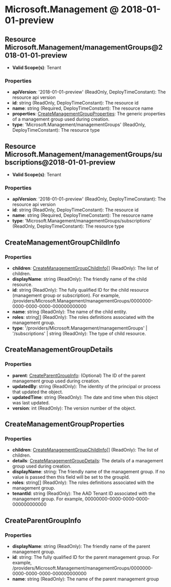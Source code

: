 # Microsoft.Management @ 2018-01-01-preview

## Resource Microsoft.Management/managementGroups@2018-01-01-preview
* **Valid Scope(s)**: Tenant
### Properties
* **apiVersion**: '2018-01-01-preview' (ReadOnly, DeployTimeConstant): The resource api version
* **id**: string (ReadOnly, DeployTimeConstant): The resource id
* **name**: string (Required, DeployTimeConstant): The resource name
* **properties**: [CreateManagementGroupProperties](#createmanagementgroupproperties): The generic properties of a management group used during creation.
* **type**: 'Microsoft.Management/managementGroups' (ReadOnly, DeployTimeConstant): The resource type

## Resource Microsoft.Management/managementGroups/subscriptions@2018-01-01-preview
* **Valid Scope(s)**: Tenant
### Properties
* **apiVersion**: '2018-01-01-preview' (ReadOnly, DeployTimeConstant): The resource api version
* **id**: string (ReadOnly, DeployTimeConstant): The resource id
* **name**: string (Required, DeployTimeConstant): The resource name
* **type**: 'Microsoft.Management/managementGroups/subscriptions' (ReadOnly, DeployTimeConstant): The resource type

## CreateManagementGroupChildInfo
### Properties
* **children**: [CreateManagementGroupChildInfo](#createmanagementgroupchildinfo)[] (ReadOnly): The list of children.
* **displayName**: string (ReadOnly): The friendly name of the child resource.
* **id**: string (ReadOnly): The fully qualified ID for the child resource (management group or subscription).  For example, /providers/Microsoft.Management/managementGroups/0000000-0000-0000-0000-000000000000
* **name**: string (ReadOnly): The name of the child entity.
* **roles**: string[] (ReadOnly): The roles definitions associated with the management group.
* **type**: '/providers/Microsoft.Management/managementGroups' | '/subscriptions' | string (ReadOnly): The type of child resource.

## CreateManagementGroupDetails
### Properties
* **parent**: [CreateParentGroupInfo](#createparentgroupinfo): (Optional) The ID of the parent management group used during creation.
* **updatedBy**: string (ReadOnly): The identity of the principal or process that updated the object.
* **updatedTime**: string (ReadOnly): The date and time when this object was last updated.
* **version**: int (ReadOnly): The version number of the object.

## CreateManagementGroupProperties
### Properties
* **children**: [CreateManagementGroupChildInfo](#createmanagementgroupchildinfo)[] (ReadOnly): The list of children.
* **details**: [CreateManagementGroupDetails](#createmanagementgroupdetails): The details of a management group used during creation.
* **displayName**: string: The friendly name of the management group. If no value is passed then this  field will be set to the groupId.
* **roles**: string[] (ReadOnly): The roles definitions associated with the management group.
* **tenantId**: string (ReadOnly): The AAD Tenant ID associated with the management group. For example, 00000000-0000-0000-0000-000000000000

## CreateParentGroupInfo
### Properties
* **displayName**: string (ReadOnly): The friendly name of the parent management group.
* **id**: string: The fully qualified ID for the parent management group.  For example, /providers/Microsoft.Management/managementGroups/0000000-0000-0000-0000-000000000000
* **name**: string (ReadOnly): The name of the parent management group

